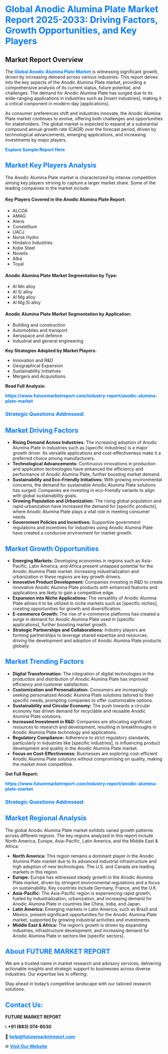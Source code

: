 <h1 style="color: #007BFF;">Global Anodic Alumina Plate Market Report 2025-2033: Driving Factors, Growth Opportunities, and Key Players</h1>

<section id="overview">
<h2>Market Report Overview</h2>
<p>The <a href="https://www.futuremarketreport.com/industry-report/anodic-alumina-plate-market" style="color: #007BFF; text-decoration: none;"><strong>Global Anodic Alumina Plate Market</strong></a> is witnessing significant growth, driven by increasing demand across various industries. This report delves into the key aspects of the Anodic Alumina Plate market, providing a comprehensive analysis of its current status, future potential, and challenges. The demand for Anodic Alumina Plate has surged due to its wide-ranging applications in industries such as [insert industries], making it a critical component in modern-day [applications].</p>
<p>As consumer preferences shift and industries innovate, the Anodic Alumina Plate market continues to evolve, offering both challenges and opportunities for stakeholders. The global market is expected to expand at a substantial compound annual growth rate (CAGR) over the forecast period, driven by technological advancements, emerging applications, and increasing investments by major players.</p>
</section>

<section id="overview">
<p><a href="https://www.futuremarketreport.com/request-sample/reportId=114561" style="color: #007BFF; text-decoration: none;"><strong>Explore Sample Report Here</strong></a></p>
</section>

<section id="key-players">
<h2 style="color: #007BFF;">Market Key Players Analysis</h2>
<p>The Anodic Alumina Plate market is characterized by intense competition among key players striving to capture a larger market share. Some of the leading companies in the market include:</p>
<h4>Key Players Covered in the Anodic Alumina Plate Report:</h4>
<ul><li>ALCOA</li><li>AMAG</li><li>Aleris</li><li>Constellium</li><li>UACJ</li><li>Norsk Hydro</li><li>Hindalco Industries</li><li>Kobe Steel</li><li>Novelis</li><li>Alba</li><li>Toyal</li></ul>
<h4>Anodic Alumina Plate Market Segmentation by Type:</h4>
<ul><li>Al Mn alloy</li><li>Al Si alloy</li><li>Al Mg alloy</li><li>Al Mg SI alloy</li></ul>

<h4>Anodic Alumina Plate Market Segmentation by Application:</h4>
<ul><li>Building and construction</li><li>Automobiles and transport</li><li>Aerospace and defence</li><li>Industrial and general engineering</li></ul>
<p><strong>Key Strategies Adopted by Market Players:</strong></p>
<ul>
<li>Innovation and R&D</li>
<li>Geographical Expansion</li>
<li>Sustainability Initiatives</li>
<li>Mergers and Acquisitions</li>
</ul>
</section>

<section>
<p><strong>Read Full Analysis: </strong></p><a href="https://www.futuremarketreport.com/industry-report/anodic-alumina-plate-market" style="color: #007BFF; text-decoration: none;"><strong>https://www.futuremarketreport.com/industry-report/anodic-alumina-plate-market</strong></a>
<h3 style="color: #007BFF;">Strategic Questions Addressed:</h3>
</section>

<section id="driving-factors">
<h2 style="color: #007BFF;">Market Driving Factors</h2>
<ul>
<li><strong>Rising Demand Across Industries:</strong> The increasing adoption of Anodic Alumina Plate in industries such as [specific industries] is a major growth driver. Its versatile applications and cost-effectiveness make it a preferred choice among manufacturers.</li>
<li><strong>Technological Advancements:</strong> Continuous innovations in production and application technologies have enhanced the efficiency and performance of Anodic Alumina Plate, further boosting market demand.</li>
<li><strong>Sustainability and Eco-Friendly Initiatives:</strong> With growing environmental concerns, the demand for sustainable Anodic Alumina Plate solutions has surged. Companies are investing in eco-friendly variants to align with global sustainability goals.</li>
<li><strong>Growing Population and Urbanization:</strong> The rising global population and rapid urbanization have increased the demand for [specific products], where Anodic Alumina Plate plays a vital role in meeting consumer needs.</li>
<li><strong>Government Policies and Incentives:</strong> Supportive government regulations and incentives for industries using Anodic Alumina Plate have created a conducive environment for market growth.</li>
</ul>
</section>

<section id="growth-opportunities">
<h2 style="color: #007BFF;">Market Growth Opportunities</h2>
<ul>
<li><strong>Emerging Markets:</strong> Developing economies in regions such as Asia-Pacific, Latin America, and Africa present untapped potential for the Anodic Alumina Plate market. Increasing industrialization and urbanization in these regions are key growth drivers.</li>
<li><strong>Innovative Product Development:</strong> Companies investing in R&D to create innovative Anodic Alumina Plate products with enhanced features and applications are likely to gain a competitive edge.</li>
<li><strong>Expansion into Niche Applications:</strong> The versatility of Anodic Alumina Plate allows it to be utilized in niche markets such as [specific niches], creating opportunities for growth and diversification.</li>
<li><strong>E-commerce Growth:</strong> The rise of e-commerce platforms has created a surge in demand for Anodic Alumina Plate used in [specific applications], further boosting market growth.</li>
<li><strong>Strategic Partnerships and Collaborations:</strong> Industry players are forming partnerships to leverage shared expertise and resources, driving the development and adoption of Anodic Alumina Plate products globally.</li>
</ul>
</section>

<section id="trending-factors">
<h2 style="color: #007BFF;">Market Trending Factors</h2>
<ul>
<li><strong>Digital Transformation:</strong> The integration of digital technologies in the production and distribution of Anodic Alumina Plate has improved efficiency and customer satisfaction.</li>
<li><strong>Customization and Personalization:</strong> Consumers are increasingly seeking personalized Anodic Alumina Plate solutions tailored to their specific needs, prompting companies to offer customizable options.</li>
<li><strong>Sustainability and Circular Economy:</strong> The push towards a circular economy has driven demand for recyclable and reusable Anodic Alumina Plate solutions.</li>
<li><strong>Increased Investment in R&D:</strong> Companies are allocating significant resources to research and development, resulting in breakthroughs in Anodic Alumina Plate technology and applications.</li>
<li><strong>Regulatory Compliance:</strong> Adherence to strict regulatory standards, particularly in industries like [specific industries], is influencing product development and quality in the Anodic Alumina Plate market.</li>
<li><strong>Focus on Cost-Effectiveness:</strong> Businesses are exploring cost-efficient Anodic Alumina Plate solutions without compromising on quality, making the market more competitive.</li>
</ul>
</section>

<section>
<p><strong>Get Full Report: </strong></p><a href="https://www.futuremarketreport.com/industry-report/anodic-alumina-plate-market" style="color: #007BFF; text-decoration: none;"><strong>https://www.futuremarketreport.com/industry-report/anodic-alumina-plate-market</strong></a>
<h3 style="color: #007BFF;">Strategic Questions Addressed:</h3>
</section>


<section id="regional-analysis">
<h2 style="color: #007BFF;">Market Regional Analysis</h2>
<p>The global Anodic Alumina Plate market exhibits varied growth patterns across different regions. The key regions analyzed in this report include North America, Europe, Asia-Pacific, Latin America, and the Middle East & Africa:</p>
<ul>
<li><strong>North America:</strong> This region remains a dominant player in the Anodic Alumina Plate market due to its advanced industrial infrastructure and high adoption of new technologies. The U.S. and Canada are leading markets in this region.</li>
<li><strong>Europe:</strong> Europe has witnessed steady growth in the Anodic Alumina Plate market, driven by stringent environmental regulations and a focus on sustainability. Key countries include Germany, France, and the U.K.</li>
<li><strong>Asia-Pacific:</strong> The Asia-Pacific region is experiencing rapid growth, fueled by industrialization, urbanization, and increasing demand for Anodic Alumina Plate in countries like China, India, and Japan.</li>
<li><strong>Latin America:</strong> Emerging markets in Latin America, such as Brazil and Mexico, present significant opportunities for the Anodic Alumina Plate market, supported by growing industrial activities and investments.</li>
<li><strong>Middle East & Africa:</strong> The region’s growth is driven by expanding industries, infrastructure development, and increasing demand for Anodic Alumina Plate in sectors like [specific sectors].</li>
</ul>
</section>

<footer>
<h2 style="color: #007BFF;">About FUTURE MARKET REPORT</h2>
<p>We are a trusted name in market research and advisory services, delivering actionable insights and strategic support to businesses across diverse industries. Our expertise lies in offering:</p>

<p>Stay ahead in today’s competitive landscape with our tailored research solutions.</p>

<h2 style="color: #007BFF;">Contact Us:</h2>
<p><strong>FUTURE MARKET REPORT</strong></p>
<p>📞 <strong>+91 (883) 074-8030</strong></p>
<p>📧 <strong><a href="mailto:help@futuremarketreport.com" style="color: #007BFF;">help@futuremarketreport.com</a></strong></p>
<p>🌐 <strong><a href="https://www.futuremarketreport.com/" style="color: #007BFF;">Visit Our Website</a></strong></p>
</footer>